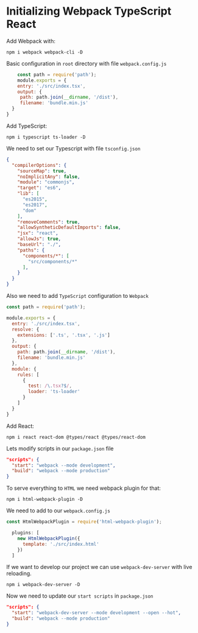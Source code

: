# Initializing Webpack TypeScript React

Add Webpack with:

    npm i webpack webpack-cli -D
Basic configuration in `root` directory with file `webpack.config.js`

```javascript
    const path = require('path');
    module.exports = {
    entry: './src/index.tsx',
    output: {
     path: path.join(__dirname, '/dist'),
     filename: 'bundle.min.js'
  }
}
```
Add TypeScript:

    npm i typescript ts-loader -D

We need to set our Typescript with file `tsconfig.json`

```json
{
  "compilerOptions": {
    "sourceMap": true,
    "noImplicitAny": false,
    "module": "commonjs",
    "target": "es6",
    "lib": [
      "es2015",
      "es2017",
      "dom"
    ],
    "removeComments": true,
    "allowSyntheticDefaultImports": false,
    "jsx": "react",
    "allowJs": true,
    "baseUrl": "./",
    "paths": {
      "components/*": [
        "src/components/*"
      ],
    }
  }
}
```

Also we need to add `TypeScript` configuration to `Webpack`

```javascript
const path = require('path');

module.exports = {
  entry: './src/index.tsx',
  resolve: {
    extensions: ['.ts', '.tsx', '.js']
  },
  output: {
    path: path.join(__dirname, '/dist'),
    filename: 'bundle.min.js'
  },
  module: {
    rules: [
      { 
        test: /\.tsx?$/, 
        loader: 'ts-loader'
      }
    ]
  }
}
```
Add React:

    npm i react react-dom @types/react @types/react-dom

Lets modify scripts in our `package.json` file

```json
"scripts": { 
  "start": "webpack --mode development", 
  "build": "webpack --mode production" 
}
```

To serve everything to `HTML` we need webpack plugin for that:

    npm i html-webpack-plugin -D

We need to add to our `webpack.config.js`

```javascript
const HtmlWebpackPlugin = require('html-webpack-plugin');

  plugins: [
    new HtmlWebpackPlugin({
      template: './src/index.html'
    })
  ]

```

If we want to develop our project we can use `webpack-dev-server` with live reloading.

    npm i webpack-dev-server -D

Now we need to update our `start scripts` in `package.json`

```json
"scripts": { 
  "start": "webpack-dev-server --mode development --open --hot", 
  "build": "webpack --mode production" 
}
```
